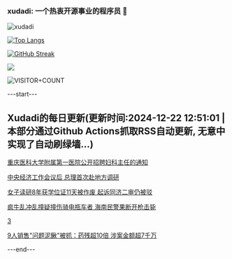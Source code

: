 ### xudadi: 一个热衷开源事业的程序员 👋

![xudadi](https://github-readme-stats-git-masterorgs-github-readme-stats-team.vercel.app/api?username=xudadi)

[![Top Langs](https://github-readme-stats.vercel.app/api/top-langs/?username=xudadi)](https://github.com/anuraghazra/github-readme-stats)

[![GitHub Streak](https://streak-stats.demolab.com?user=xudadi&locale=zh_Hans)](https://git.io/streak-stats)

![](https://raw.githubusercontent.com/xudadi/xudadi/main/assets/github-contribution-grid-snake.svg)

![VISITOR+COUNT](https://komarev.com/ghpvc/?username=xudadi&label=VISITOR+COUNT)


---start---

## Xudadi的每日更新(更新时间:2024-12-22 12:51:01 | 本部分通过Github Actions抓取RSS自动更新, 无意中实现了自动刷绿墙...)

[重庆医科大学附属第一医院公开招聘妇科主任的通知](https://www.gongkaoleida.com/article/2239436)

[中央经济工作会议后 总理首次赴地方调研](https://m.163.com/news/article/JJVBENHP051482MP.html)

[女子读研8年获学位证11天被作废 起诉同济二审仍被驳](https://m.163.com/news/article/JJVN9FEE053469LG.html)

[疯牛乱冲乱撞疑撞伤骑电瓶车者 海南民警果断开枪击毙](https://m.163.com/news/article/JJVN9G8J053469LG.html)

[3](https://m.163.com/touch/news/sub/domestic)

[9人销售"问题泥鳅"被抓：药残超10倍 涉案金额超7千万](https://m.163.com/news/article/JJVCMCHN0514R9P4.html)

---end---

